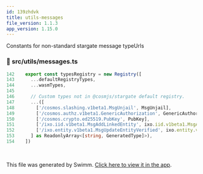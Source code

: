 ```yaml
---
id: 139zhdvk
title: utils-messages
file_version: 1.1.3
app_version: 1.15.0
---
```


Constants for non-standard stargate message typeUrls
<!-- NOTE-swimm-snippet: the lines below link your snippet to Swimm -->
### 📄 src/utils/messages.ts
```typescript
142    export const typesRegistry = new Registry([
143      ...defaultRegistryTypes,
144      ...wasmTypes,
145    
146      // Custom types not in @cosmjs/stargate default registry.
147      ...([
148        ['/cosmos.slashing.v1beta1.MsgUnjail', MsgUnjail],
149        ['/cosmos.authz.v1beta1.GenericAuthorization', GenericAuthorization],
150        ['/cosmos.crypto.ed25519.PubKey', PubKey],
151        ['/ixo.iid.v1beta1.MsgAddLinkedEntity', ixo.iid.v1beta1.MsgAddLinkedEntity],
152        ['/ixo.entity.v1beta1.MsgUpdateEntityVerified', ixo.entity.v1beta1.MsgUpdateEntityVerified],
153      ] as ReadonlyArray<[string, GeneratedType]>),
154    ])
```

<br/>

This file was generated by Swimm. [Click here to view it in the app](https://app.swimm.io/repos/Z2l0aHViJTNBJTNBaXhvLXdlYmNsaWVudCUzQSUzQWl4b2ZvdW5kYXRpb24=/docs/139zhdvk).
